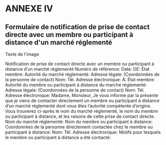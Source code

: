 # ANNEXE IV

## Formulaire de notification de prise de contact directe avec un membre ou participant à distance d'un marché réglementé



Texte de l'image

Notification de prise de contact directe avec un membre ou participant à distance d’un marché réglementé Numéro de référence: Date: DE: État membre: Autorité du marché réglementé: Adresse légale: (Coordonnées de la personne de contact) Nom: Tél. Adresse électronique: À: État membre: Autorité du membre ou participant à distance du marché réglementé: Adresse légale: (Coordonnées de la personne de contact) Nom: Tél. Adresse électronique: Madame, Monsieur, Je vous informe par la présente que je viens de contacter directement un membre ou participant à distance d’un marché réglementé dont vous êtes l’autorité compétente d’origine. Vous trouverez ci-après le nom du marché réglementé, le nom du membre ou participant à distance, et les raisons de cette prise de contact directe. Nom du marché réglementé: Nom du membre ou participant à distance: Coordonnées de la personne directement contactée chez le membre ou participant à distance: Nom: Tél. Adresse électronique: Motifs pour lesquels le membre ou participant à distance a été contacté:

